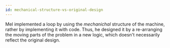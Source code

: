 ```yaml
---
id: mechanical-structure-vs-original-design
---
```


Mel implemented a loop by using the _mechanichal_ structure of the machine, rather by implementing it with code. Thus, he designed it by a re-arranging the moving parts of the problem in a new logic, which doesn't necessarily reflect the original design.
